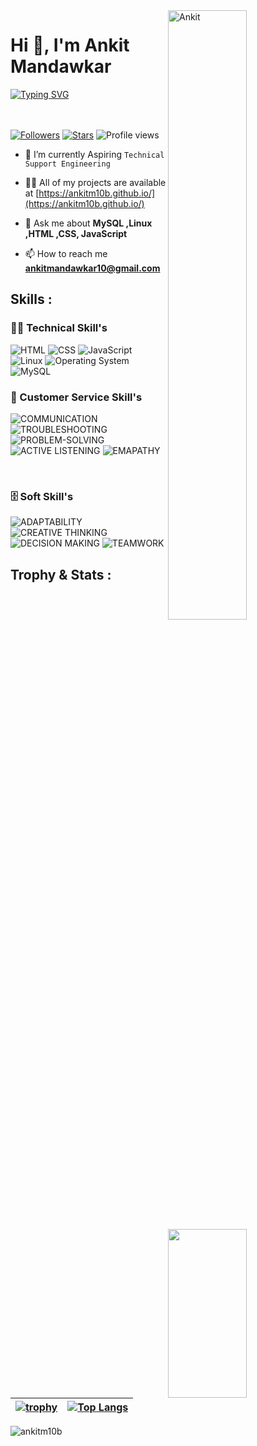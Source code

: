 <img width=50% align=right  title="Ankit"  src="https://capsule-render.vercel.app/api?type=waving&color=gradient&customColorList=6,11,20&height=150&section=header&text=🔰&fontSize=40&fontColor=fff&animation=twinkling&fontAlignY=32"/>
<h1>Hi 👋, I'm Ankit Mandawkar</h1>
<p>
<a href="https://git.io/typing-svg"><img src="https://readme-typing-svg.demolab.com?font=Fira+Code&size=24&duration=4000&pause=1000&color=F70000&background=FFFFFF00&width=700&height=51&lines=Technical+Support+Engineer" alt="Typing SVG" /></a>
</p>

<div>

 <img src="https://media4.giphy.com/media/qgQUggAC3Pfv687qPC/giphy.gif"  width = "50%" height= "270" align = "right"> 
 
</br> </br>
 [![Followers](https://img.shields.io/github/followers/ankitm10b)](#)
 [![Stars](https://img.shields.io/github/stars/ankitm10b?label=Profile%20Stars&logo=Profile%20stars&logoColor=b)](#) 
![Profile views](https://gpvc.arturio.dev/ankitm10b)
- 💎 I’m currently Aspiring `Technical Support Engineering`

- 👨‍💻 All of my projects are available at [https://ankitm10b.github.io/](https://ankitm10b.github.io/)

- 💬 Ask me about **MySQL ,Linux ,HTML ,CSS, JavaScript**

- 📫 How to reach me **ankitmandawkar10@gmail.com**

 ## Skills : 

 ### 👨‍💻 Technical Skill's

![HTML](https://img.shields.io/badge/html-%23E34F26.svg?style=for-the-badge&logo=html5&logoColor=white) ![CSS](https://img.shields.io/badge/css-%231572B6.svg?style=for-the-badge&logo=css3&logoColor=white) ![JavaScript](https://img.shields.io/badge/javascript-%23323330.svg?style=for-the-badge&logo=javascript&logoColor=%23F7DF1E)   ![Linux](https://img.shields.io/badge/-Linux-green?style=for-the-badge&logo=Linux5&logoColor=white) ![Operating System](https://img.shields.io/badge/-operating%20system%20-lightgrey?style=for-the-badge&logo=OperatingSystemDB5&logoColor=white) ![MySQL](https://img.shields.io/badge/mysql-%2300f.svg?style=for-the-badge&logo=mysql&logoColor=white)
</br>

### 🧰 Customer Service Skill's

![COMMUNICATION](https://img.shields.io/badge/COMMUNICATION%20-blue?style=for-the-badge&logo=technicalsupport&logoColor=white) ![TROUBLESHOOTING](https://img.shields.io/badge/TROUBLESHOOTING%20-green?style=for-the-badge&logo=EFFECTIVELISTENING&logoColor=white) ![PROBLEM-SOLVING](https://img.shields.io/badge/PROBLEM-SOLVING%20-grey?style=for-the-badge&logo=Troubleshoot&logoColor=white) ![ACTIVE LISTENING](https://img.shields.io/badge/ACTIVE%20LISTENING%20-grey?style=for-the-badge&logo=ActiveListening&logoColor=white) ![EMAPATHY](https://img.shields.io/badge/EMAPATHY%20-F5C6EC?style=for-the-badge&logo=CriticalThinking&logoColor=white)

</br>

### 🗄️ Soft Skill's

![ADAPTABILITY](https://img.shields.io/badge/ADAPTABILITY%20-blue?style=for-the-badge&logo=technicalsupport&logoColor=white) ![CREATIVE THINKING ](https://img.shields.io/badge/CREATIVE%20THINKING%20-green?style=for-the-badge&logo=EFFECTIVELISTENING&logoColor=white) ![DECISION MAKING](https://img.shields.io/badge/DECISION%20MAKING%20-D864A9?style=for-the-badge&logo=Leadership&logoColor=white) ![TEAMWORK](https://img.shields.io/badge/TEAMWORK%20-9A208C?style=for-the-badge&logo=ProblemSolving&logoColor=white)
</br>


<!-- -------------------------------------------------------------   Trophy and Stats  ------------------------------------------------------------------------- -->

## Trophy & Stats :

| [![trophy](https://github-profile-trophy.vercel.app/?username=ankitm10b)](https://github.com/ryo-ma/github-profile-trophy) | [![Top Langs](https://github-readme-stats.vercel.app/api/top-langs/?username=ankitm10b&layout=compact)](https://github.com/ankitm10b/github-readme-stats) |
| :---: | :---: |


<p><img align="center" src="https://github-readme-streak-stats.herokuapp.com/?user=ankitm10b&" alt="ankitm10b" /></p>
